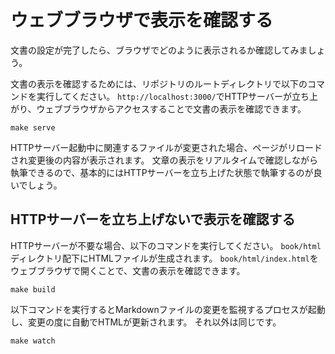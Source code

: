 # ウェブブラウザで表示を確認する

文書の設定が完了したら、ブラウザでどのように表示されるか確認してみましょう。

文書の表示を確認するためには、リポジトリのルートディレクトリで以下のコマンドを実行してください。
`http://localhost:3000/`でHTTPサーバーが立ち上がり、ウェブブラウザからアクセスすることで文書の表示を確認できます。

```console
make serve
```

HTTPサーバー起動中に関連するファイルが変更された場合、ページがリロードされ変更後の内容が表示されます。
文章の表示をリアルタイムで確認しながら執筆できるので、基本的にはHTTPサーバーを立ち上げた状態で執筆するのが良いでしょう。

## HTTPサーバーを立ち上げないで表示を確認する

HTTPサーバーが不要な場合、以下のコマンドを実行してください。
`book/html`ディレクトリ配下にHTMLファイルが生成されます。
`book/html/index.html`をウェブブラウザで開くことで、文書の表示を確認できます。

```console
make build
```

以下コマンドを実行するとMarkdownファイルの変更を監視するプロセスが起動し、変更の度に自動でHTMLが更新されます。
それ以外は同じです。

```console
make watch
```
